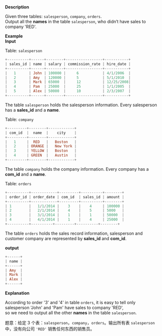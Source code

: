 <p><b>Description</b></p>

<p>Given three tables: <code>salesperson</code>, <code>company</code>, <code>orders</code>.<br>
Output all the <b>names</b> in the table <code>salesperson</code>, who didn’t have sales to company 'RED'.</p>

<p><b>Example</b><br>
<b>Input</b></p>

<p>Table: <code>salesperson</code></p>

```haskell
+----------+------+--------+-----------------+-----------+
| sales_id | name | salary | commission_rate | hire_date |
+----------+------+--------+-----------------+-----------+
|   1      | John | 100000 |     6           | 4/1/2006  |
|   2      | Amy  | 120000 |     5           | 5/1/2010  |
|   3      | Mark | 65000  |     12          | 12/25/2008|
|   4      | Pam  | 25000  |     25          | 1/1/2005  |
|   5      | Alex | 50000  |     10          | 2/3/2007  |
+----------+------+--------+-----------------+-----------+
```

The table <code>salesperson</code> holds the salesperson information. Every salesperson has a <b>sales_id</b> and a <b>name</b>.

<p>Table: <code>company</code></p>

```haskell
+---------+--------+------------+
| com_id  |  name  |    city    |
+---------+--------+------------+
|   1     |  RED   |   Boston   |
|   2     | ORANGE |   New York |
|   3     | YELLOW |   Boston   |
|   4     | GREEN  |   Austin   |
+---------+--------+------------+
```


The table <code>company</code> holds the company information. Every company has a <b>com_id</b> and a <b>name</b>.

<p>Table: <code>orders</code></p>

```haskell
+----------+------------+---------+----------+--------+
| order_id | order_date | com_id  | sales_id | amount |
+----------+------------+---------+----------+--------+
| 1        |   1/1/2014 |    3    |    4     | 100000 |
| 2        |   2/1/2014 |    4    |    5     | 5000   |
| 3        |   3/1/2014 |    1    |    1     | 50000  |
| 4        |   4/1/2014 |    1    |    4     | 25000  |
+----------+----------+---------+----------+--------+
```


The table <code>orders</code> holds the sales record information, salesperson and customer company are represented by <b>sales_id</b> and <b>com_id</b>.

<p><b>output</b></p>

```haskell
+------+
| name | 
+------+
| Amy  | 
| Mark | 
| Alex |
+------+
```

<p><b>Explanation</b></p>
<p>According to order '3' and '4' in table <code>orders</code>, it is easy to tell only salesperson 'John' and 'Pam' have sales to company 'RED',<br>
so we need to output all the other <b>names</b> in the table <code>salesperson</code>.</p>


题意：给定 3 个表：`salesperson`，`company`，`orders`。输出所有表 `salesperson` 中，没有向公司 `'RED'` 销售任何东西的销售员。
 


